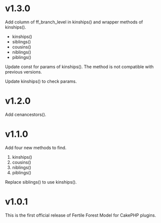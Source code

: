 # v1.3.0

Add column of ff_branch_level in kinships() and wrapper methods of kinships().
- kinships()
- siblings()
- cousins()
- niblings()
- piblings()

Update const for params of kinships(). The method is not compatible with previous versions.

Update kinships() to check params.

# v1.2.0

Add cenancestors().

# v1.1.0

Add four new methods to find.

1. kinships()
2. cousins()
3. niblings()
4. piblings()

Replace siblings() to use kinships().

# v1.0.1

This is the first official release of Fertile Forest Model for CakePHP plugins.
